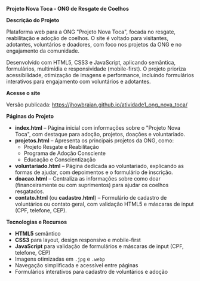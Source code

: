 
**Projeto Nova Toca - ONG de Resgate de Coelhos**

**Descrição do Projeto**

Plataforma web para a ONG "Projeto Nova Toca", focada no resgate, reabilitação e adoção de coelhos. O site é voltado para visitantes, adotantes, voluntários e doadores, com foco nos projetos da ONG e no engajamento da comunidade.

Desenvolvido com HTML5, CSS3 e JavaScript, aplicando semântica, formulários, multimídia e responsividade (mobile-first). O projeto prioriza acessibilidade, otimização de imagens e performance, incluindo formulários interativos para engajamento com voluntários e adotantes.

**Acesse o site**

Versão publicada: https://jhowbraian.github.io/atividade1_ong_nova_toca/


**Páginas do Projeto**

* **index.html** – Página inicial com informações sobre o "Projeto Nova Toca", com destaque para adoção, projetos, doações e voluntariado.
* **projetos.html** – Apresenta os principais projetos da ONG, como:
    * Projeto Resgate e Reabilitação
    * Programa de Adoção Consciente
    * Educação e Conscientização
* **voluntariado.html** – Página dedicada ao voluntariado, explicando as formas de ajudar, com depoimentos e o formulário de inscrição.
* **doacao.html** – Centraliza as informações sobre como doar (financeiramente ou com suprimentos) para ajudar os coelhos resgatados.
* **contato.html** (ou **cadastro.html**) – Formulário de cadastro de voluntários ou contato geral, com validação HTML5 e máscaras de input (CPF, telefone, CEP).

**Tecnologias e Recursos**

* **HTML5** semântico
* **CSS3** para layout, design responsivo e mobile-first
* **JavaScript** para validação de formulários e máscaras de input (CPF, telefone, CEP)
* Imagens otimizadas em `.jpg` e `.webp`
* Navegação simplificada e acessível entre páginas
* Formulários interativos para cadastro de voluntários e adoção